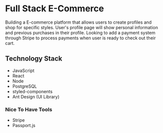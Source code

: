 # Full Stack E-Commerce 

Building a E-commerce platform that allows users to create profiles and shop for specific styles. User's profile page will show personal information and previous purchases in their profile. Looking to add a payment system through Stripe to process payments when user is ready to check out their cart.

## Technology Stack

- JavaScript
- React
- Node
- PostgreSQL
- styled-components
- Ant Design (UI Library)

### Nice To Have Tools

- Stripe
- Passport.js
